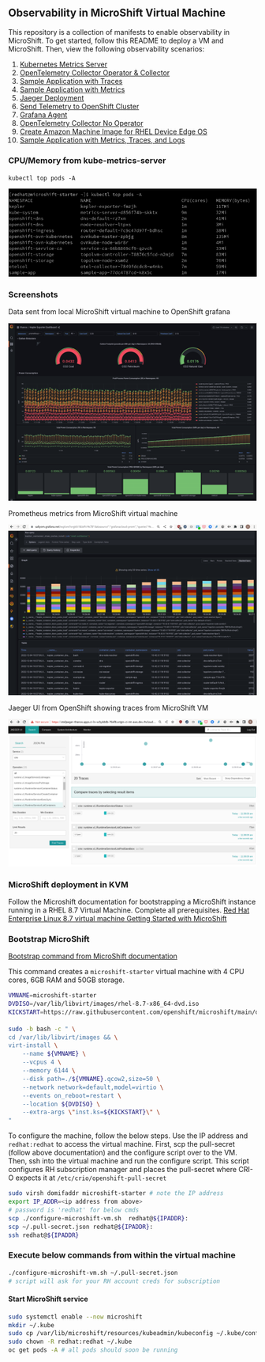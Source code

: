 ## Observability in MicroShift Virtual Machine

This repository is a collection of manifests to enable observability in MicroShift. To get started, follow this README to deploy a VM and MicroShift.
Then, view the following observability scenarios:

1. [Kubernetes Metrics Server](manifests/metrics-server/README.md)
2. [OpenTelemetry Collector Operator & Collector](manifests/opentelemetry-collector-operator/README.md)
3. [Sample Application with Traces](manifests/sample-instrumented-applications/sample-tracing-app/README.md)
3. [Sample Application with Metrics](manifests/sample-instrumented-applications/kepler/README.md)
4. [Jaeger Deployment](manifests/jaeger/jaeger.md)
5. [Send Telemetry to OpenShift Cluster](manifests/openshift-observability-hub/README.md)
5. [Grafana Agent](manifests/grafana-agent/README.md)
2. [OpenTelemetry Collector No Operator](manifests/otel-collector/README.md)
2. [Create Amazon Machine Image for RHEL Device Edge OS](ami/README.md)
2. [Sample Application with Metrics, Traces, and Logs](manifests/sample-instrumented-applications/chatGPT-generated/README.md)

### CPU/Memory from kube-metrics-server

`kubectl top pods -A`

![Utilization](images/top-pods.png)

### Screenshots

Data sent from local MicroShift virtual machine to OpenShift grafana

![Kepler Dashboard](images/kepler-dashboard-microshift-in-ocp.png)

Prometheus metrics from MicroShift virtual machine 

![MicroShift metrics](images/microshift-metrics.png)

Jaeger UI from OpenShift showing traces from MicroShift VM

![Jaeger traces exported from virtual machine](images/localjaeger.png)


### MicroShift deployment in KVM

Follow the Microshift documentation for bootstrapping a MicroShift instance running in a RHEL 8.7 Virtual Machine. Complete all prerequisites.
[Red Hat Enterprise Linux 8.7 virtual machine Getting Started with MicroShift](https://github.com/openshift/microshift/blob/main/docs/getting_started.md)

### Bootstrap MicroShift

[Bootstrap command from MicroShift documentation](https://raw.githubusercontent.com/openshift/microshift/main/docs/getting_started.md)

This command creates a `microshift-starter` virtual machine with 4 CPU cores, 6GB RAM and 50GB storage.

```bash
VMNAME=microshift-starter
DVDISO=/var/lib/libvirt/images/rhel-8.7-x86_64-dvd.iso
KICKSTART=https://raw.githubusercontent.com/openshift/microshift/main/docs/config/microshift-starter.ks

sudo -b bash -c " \
cd /var/lib/libvirt/images && \
virt-install \
    --name ${VMNAME} \
    --vcpus 4 \
    --memory 6144 \
    --disk path=./${VMNAME}.qcow2,size=50 \
    --network network=default,model=virtio \
    --events on_reboot=restart \
    --location ${DVDISO} \
    --extra-args \"inst.ks=${KICKSTART}\" \
"
```

To configure the machine, follow the below steps.
Use the IP address and `redhat:redhat` to access the virtual machine.
First, scp the pull-secret (follow above documentation) and the configure script over to the VM.
Then, ssh into the virtual machine and run the configure script. This script configures RH subscription manager
and places the pull-secret where CRI-O expects it at `/etc/crio/openshift-pull-secret` 

```bash
sudo virsh domifaddr microshift-starter # note the IP address 
export IP_ADDR=<ip address from above>
# password is 'redhat' for below cmds
scp ./configure-microshift-vm.sh  redhat@${IPADDR}:
scp ~/.pull-secret.json redhat@${IPADDR}:
ssh redhat@${IPADDR}
```

### Execute below commands from within the virtual machine

```bash
./configure-microshift-vm.sh ~/.pull-secret.json
# script will ask for your RH account creds for subscription
```

#### Start MicroShift service

```bash
sudo systemctl enable --now microshift
mkdir ~/.kube
sudo cp /var/lib/microshift/resources/kubeadmin/kubeconfig ~/.kube/config
sudo chown -R redhat:redhat ~/.kube
oc get pods -A # all pods should soon be running
```
